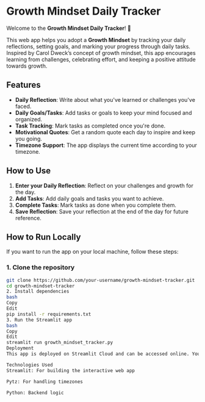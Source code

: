 # Growth Mindset Daily Tracker

Welcome to the **Growth Mindset Daily Tracker**! 🌱

This web app helps you adopt a **Growth Mindset** by tracking your daily reflections, setting goals, and marking your progress through daily tasks. Inspired by Carol Dweck’s concept of growth mindset, this app encourages learning from challenges, celebrating effort, and keeping a positive attitude towards growth.

## Features

- **Daily Reflection**: Write about what you've learned or challenges you've faced.
- **Daily Goals/Tasks**: Add tasks or goals to keep your mind focused and organized.
- **Task Tracking**: Mark tasks as completed once you're done.
- **Motivational Quotes**: Get a random quote each day to inspire and keep you going.
- **Timezone Support**: The app displays the current time according to your timezone.

## How to Use

1. **Enter your Daily Reflection**: Reflect on your challenges and growth for the day.
2. **Add Tasks**: Add daily goals and tasks you want to achieve.
3. **Complete Tasks**: Mark tasks as done when you complete them.
4. **Save Reflection**: Save your reflection at the end of the day for future reference.

## How to Run Locally

If you want to run the app on your local machine, follow these steps:

### 1. Clone the repository
```bash
git clone https://github.com/your-username/growth-mindset-tracker.git
cd growth-mindset-tracker
2. Install dependencies
bash
Copy
Edit
pip install -r requirements.txt
3. Run the Streamlit app
bash
Copy
Edit
streamlit run growth_mindset_tracker.py
Deployment
This app is deployed on Streamlit Cloud and can be accessed online. You can find the live version of the app here: Streamlit App Link

Technologies Used
Streamlit: For building the interactive web app

Pytz: For handling timezones

Python: Backend logic

